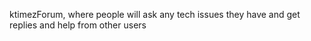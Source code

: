ktimezForum, where people will ask any tech issues they have and get replies and help from other users
